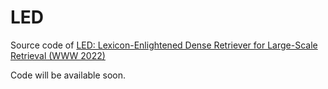 # LED
Source code of [LED: Lexicon-Enlightened Dense Retriever for Large-Scale Retrieval (WWW 2022)](https://arxiv.org/pdf/2208.13661.pdf)

Code will be available soon.
